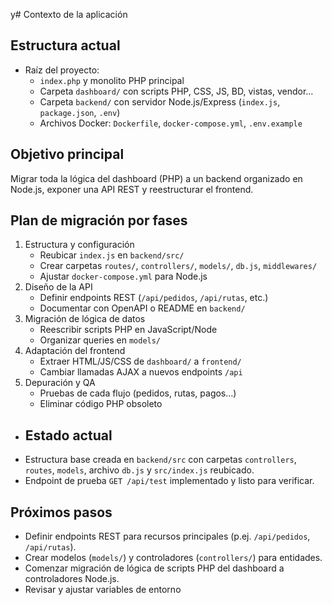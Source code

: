 y# Contexto de la aplicación

## Estructura actual
- Raíz del proyecto:
  - `index.php` y monolito PHP principal
  - Carpeta `dashboard/` con scripts PHP, CSS, JS, BD, vistas, vendor…
  - Carpeta `backend/` con servidor Node.js/Express (`index.js`, `package.json`, `.env`)
  - Archivos Docker: `Dockerfile`, `docker-compose.yml`, `.env.example`

## Objetivo principal
Migrar toda la lógica del dashboard (PHP) a un backend organizado en Node.js, exponer una API REST y reestructurar el frontend.

## Plan de migración por fases
1. Estructura y configuración
   - Reubicar `index.js` en `backend/src/`
   - Crear carpetas `routes/`, `controllers/`, `models/`, `db.js`, `middlewares/`
   - Ajustar `docker-compose.yml` para Node.js
2. Diseño de la API
   - Definir endpoints REST (`/api/pedidos`, `/api/rutas`, etc.)
   - Documentar con OpenAPI o README en `backend/`
3. Migración de lógica de datos
   - Reescribir scripts PHP en JavaScript/Node
   - Organizar queries en `models/`
4. Adaptación del frontend
   - Extraer HTML/JS/CSS de `dashboard/` a `frontend/`
   - Cambiar llamadas AJAX a nuevos endpoints `/api`
5. Depuración y QA
   - Pruebas de cada flujo (pedidos, rutas, pagos…)
   - Eliminar código PHP obsoleto

- ## Estado actual
- Estructura base creada en `backend/src` con carpetas `controllers`, `routes`, `models`, archivo `db.js` y `src/index.js` reubicado.
- Endpoint de prueba `GET /api/test` implementado y listo para verificar.

## Próximos pasos
- Definir endpoints REST para recursos principales (p.ej. `/api/pedidos`, `/api/rutas`).
- Crear modelos (`models/`) y controladores (`controllers/`) para entidades.
- Comenzar migración de lógica de scripts PHP del dashboard a controladores Node.js.
- Revisar y ajustar variables de entorno